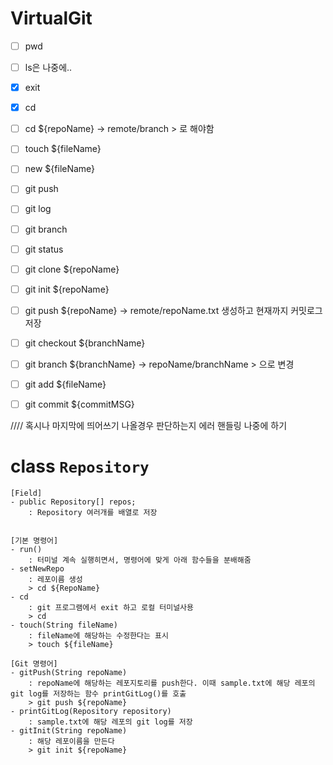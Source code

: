 # VirtualGit

-   [ ] pwd
-   [ ] ls은 나중에..
-   [x] exit
-   [x] cd
-   [ ] cd \${repoName} -> remote/branch > 로 해야함
-   [ ] touch \${fileName}
-   [ ] new \${fileName}

-   [ ] git push
-   [ ] git log
-   [ ] git branch
-   [ ] git status

-   [ ] git clone \${repoName}
-   [ ] git init \${repoName}
-   [ ] git push \${repoName} -> remote/repoName.txt 생성하고 현재까지 커밋로그 저장
-   [ ] git checkout \${branchName}
-   [ ] git branch \${branchName} -> repoName/branchName > 으로 변경
-   [ ] git add \${fileName}
-   [ ] git commit \${commitMSG}

//// 혹시나 마지막에 띄어쓰기 나올경우 판단하는지 에러 핸들링 나중에 하기

# class `Repository`

    [Field]
    - public Repository[] repos;
        : Repository 여러개를 배열로 저장


    [기본 명령어]
    - run()
        : 터미널 계속 실행히면서, 명령어에 맞게 아래 함수들을 분배해줌
    - setNewRepo
        : 레포이름 생성
        > cd ${RepoName}
    - cd
        : git 프로그램에서 exit 하고 로컬 터미널사용
        > cd
    - touch(String fileName)
        : fileName에 해당하는 수정한다는 표시
        > touch ${fileName}

    [Git 명령어]
    - gitPush(String repoName)
        : repoName에 해당하는 레포지토리를 push한다. 이때 sample.txt에 해당 레포의 git log를 저장하는 함수 printGitLog()를 호출
        > git push ${repoName}
    - printGitLog(Repository repository)
        : sample.txt에 해당 레포의 git log를 저장
    - gitInit(String repoName)
        : 해당 레포이름을 만든다
        > git init ${repoName}
